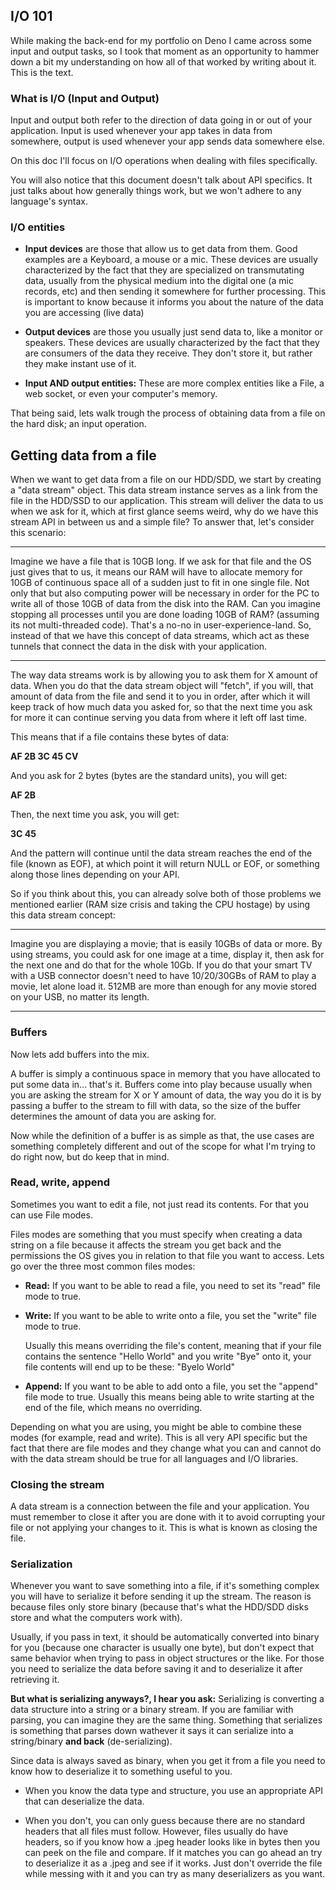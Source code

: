 ## **I/O 101**
While making the back-end for my portfolio on Deno I came across some input and output tasks, so I took that moment as an opportunity to hammer down a bit my understanding on how all of that worked by writing about it. This is the text.

### **What is I/O (Input and Output)**
Input and output both refer to the direction of data going in or out of your application. Input is used whenever your app takes in data from somewhere, output is used whenever your app sends data somewhere else.

On this doc I'll focus on I/O operations when dealing with files specifically.

You will also notice that this document doesn't talk about API specifics. It just talks about how generally things work, but we won't adhere to any language's syntax.

### **I/O entities**
- **Input devices** are those that allow us to get data from them. Good examples are a Keyboard, a mouse or a mic.
These devices are usually characterized by the fact that they are specialized on transmutating data, usually from the physical medium into the digital one (a mic records, etc) and then sending it somewhere for further processing. This is important to know because it informs you about the nature of the data you are accessing (live data)

- **Output devices** are those you usually just send data to, like a monitor or speakers.
These devices are usually characterized by the fact that they are consumers of the data they receive. They don't store it, but rather they make instant use of it.

- **Input AND output entities:** These are more complex entities like a File, a web socket, or even your computer's memory.

That being said, lets walk trough the process of obtaining data from a file on the hard disk; an input operation.

## **Getting data from a file**
When we want to get data from a file on our HDD/SDD, we start by creating a "data stream" object. This data stream instance serves as a link from the file in the HDD/SSD to our application. This stream will deliver the data to us when we ask for it, which at first glance seems weird, why do we have this stream API in between us and a simple file? To answer that, let's consider this scenario:

***
Imagine we have a file that is 10GB long. If we ask for that file and the OS just gives that to us, it means our RAM will have to allocate memory for 10GB of continuous space all of a sudden just to fit in one single file. Not only that but also computing power will be necessary in order for the PC to write all of those 10GB of data from the disk into the RAM. Can you imagine stopping all processes until you are done loading 10GB of RAM? (assuming its not multi-threaded code). That's a no-no in user-experience-land. So, instead of that we have this concept of data streams, which act as these tunnels that connect the data in the disk with your application.
***

The way data streams work is by allowing you to ask them for X amount of data. When you do that the data stream object will "fetch", if you will, that amount of data from the file and send it to you in order, after which it will keep track of how much data you asked for, so that the next time you ask for more it can continue serving you data from where it left off last time.

This means that if a file contains these bytes of data:

**AF 2B 3C 45 CV**

And you ask for 2 bytes (bytes are the standard units), you will get:

**AF 2B**

Then, the next time you ask, you will get:

**3C 45**

And the pattern will continue until the data stream reaches the end of the file (known as EOF), at which point it will return NULL or EOF, or something along those lines depending on your API.

So if you think about this, you can already solve both of those problems we mentioned earlier (RAM size crisis and taking the CPU hostage) by using this data stream concept:

***
Imagine you are displaying a movie; that is easily 10GBs of data or more. By using streams, you could ask for one image at a time, display it, then ask for the next one and do that for the whole 10Gb. If you do that your smart TV with a USB connector doesn't need to have 10/20/30GBs of RAM to play a movie, let alone load it. 512MB are more than enough for any movie stored on your USB, no matter its length.
***

### **Buffers**
Now lets add buffers into the mix.

A buffer is simply a continuous space in memory that you have allocated to put some data in... that's it. Buffers come into play because usually when you are asking the stream for X or Y amount of data, the way you do it is by passing a buffer to the stream to fill with data, so the size of the buffer determines the amount of data you are asking for.

Now while the definition of a buffer is as simple as that, the use cases are something completely different and out of the scope for what I'm trying to do right now, but do keep that in mind.

### **Read, write, append**
Sometimes you want to edit a file, not just read its contents. For that you can use File modes.

Files modes are something that you must specify when creating a data string on a file because it affects the stream you get back and the permissions the OS gives you in relation to that file you want to access. Lets go over the three most common files modes:

- **Read:** If you want to be able to read a file, you need to set its "read" file mode to true.
- **Write:** If you want to be able to write onto a file, you set the "write" file mode to true.

    Usually this means overriding the file's content, meaning that if your file contains the sentence "Hello World" and you write "Bye" onto it, your file contents will end up to be these: "Byelo World"

- **Append:** If you want to be able to add onto a file, you set the "append" file mode to true. Usually this means being able to write starting at the end of the file, which means no overriding.

Depending on what you are using, you might be able to combine these modes (for example, read and write). This is all very API specific but the fact that there are file modes and they change what you can and cannot do with the data stream should be true for all languages and I/O libraries.

### **Closing the stream**
A data stream is a connection between the file and your application. You must remember to close it after you are done with it to avoid corrupting your file or not applying your changes to it. This is what is known as closing the file.


### **Serialization**
Whenever you want to save something into a file, if it's something complex you will have to serialize it before sending it up the stream. The reason is because files only store binary (because that's what the HDD/SDD disks store and what the computers work with).

Usually, if you pass in text, it should be automatically converted into binary for you (because one character is usually one byte), but don't expect that same behavior when trying to pass in object structures or the like. For those you need to serialize the data before saving it and to deserialize it after retrieving it.

**But what is serializing anyways?, I hear you ask:** Serializing is converting a data structure into a string or a binary stream. If you are familiar with parsing, you can imagine they are the same thing. Something that serializes is something that parses down wathever it says it can serialize into a string/binary **and back** (de-serializing).

Since data is always saved as binary, when you get it from a file you need to know how to deserialize it to something useful to you.

- When you know the data type and structure, you use an appropriate API that can deserialize the data.

- When you don't, you can only guess because there are no standard headers that all files must follow. However, files usually do have headers, so if you know how a .jpeg header looks like in bytes then you can peek on the file and compare. If it matches you can go ahead an try to deserialize it as a .jpeg and see if it works. Just don't override the file while messing with it and you can try as many deserializers as you want.